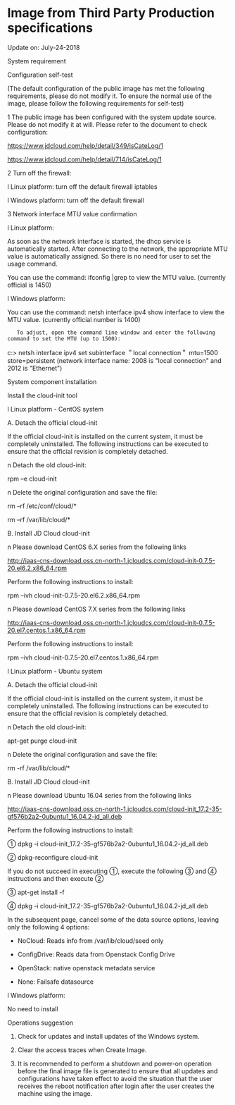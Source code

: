 # Image from Third Party Production specifications

Update on: July-24-2018



System requirement

Configuration self-test

(The default configuration of the public image has met the following requirements, please do not modify it. To ensure the normal use of the image, please follow the following requirements for self-test)

1 The public image has been configured with the system update source. Please do not modify it at will. Please refer to the document to check configuration:

https://www.jdcloud.com/help/detail/349/isCateLog/1

https://www.jdcloud.com/help/detail/714/isCateLog/1

2 Turn off the firewall:

l Linux platform: turn off the default firewall iptables

l Windows platform: turn off the default firewall

3 Network interface MTU value confirmation

l Linux platform:

As soon as the network interface is started, the dhcp service is automatically started. After connecting to the network, the appropriate MTU value is automatically assigned. So there is no need for user to set the usage command.

You can use the command: ifconfig |grep to view the MTU value. (currently official is 1450)

l Windows platform:

You can use the command: netsh interface ipv4 show interface to view the MTU value. (currently official number is 1400)

       To adjust, open the command line window and enter the following command to set the MTU (up to 1500):

c:\> netsh interface ipv4 set subinterface ＂local connection＂ mtu=1500 store=persistent (network interface name: 2008 is "local connection" and 2012 is "Ethernet")



System component installation

Install the cloud-init tool

l Linux platform - CentOS system

A. Detach the official cloud-init

If the official cloud-init is installed on the current system, it must be completely uninstalled. The following instructions can be executed to ensure that the official revision is completely detached.

n Detach the old cloud-init:

rpm –e cloud-init

n Delete the original configuration and save the file:

rm –rf /etc/conf/cloud/* 

rm –rf /var/lib/cloud/*

B. Install JD Cloud cloud-init

n Please download CentOS 6.X series from the following links


http://iaas-cns-download.oss.cn-north-1.jcloudcs.com/cloud-init-0.7.5-20.el6.2.x86_64.rpm

Perform the following instructions to install:

rpm –ivh cloud-init-0.7.5-20.el6.2.x86_64.rpm

n Please download CentOS 7.X series from the following links


http://iaas-cns-download.oss.cn-north-1.jcloudcs.com/cloud-init-0.7.5-20.el7.centos.1.x86_64.rpm

Perform the following instructions to install:

rpm –ivh cloud-init-0.7.5-20.el7.centos.1.x86_64.rpm

l Linux platform - Ubuntu system

A. Detach the official cloud-init

If the official cloud-init is installed on the current system, it must be completely uninstalled. The following instructions can be executed to ensure that the official revision is completely detached.

n Detach the old cloud-init:

apt-get purge cloud-init

n Delete the original configuration and save the file:

rm -rf /var/lib/cloud/*

B. Install JD Cloud cloud-init

n Please download Ubuntu 16.04 series from the following links


http://iaas-cns-download.oss.cn-north-1.jcloudcs.com/cloud-init_17.2-35-gf576b2a2-0ubuntu1_16.04.2-jd_all.deb

Perform the following instructions to install:

①    dpkg -i cloud-init_17.2-35-gf576b2a2-0ubuntu1_16.04.2-jd_all.deb

②    dpkg-reconfigure cloud-init

If you do not succeed in executing ①, execute the following ③ and ④ instructions and then execute ②

③    apt-get install -f

④    dpkg -i cloud-init_17.2-35-gf576b2a2-0ubuntu1_16.04.2-jd_all.deb

In the subsequent page, cancel some of the data source options, leaving only the following 4 options:

* NoCloud: Reads info from /var/lib/cloud/seed only

* ConfigDrive: Reads data from Openstack Config Drive

* OpenStack: native openstack metadata service

* None: Failsafe datasource

l Windows platform:


No need to install



Operations suggestion

1. Check for updates and install updates of the Windows system.

2. Clear the access traces when Create Image.

3. It is recommended to perform a shutdown and power-on operation before the final image file is generated to ensure that all updates and configurations have taken effect to avoid the situation that the user receives the reboot notification after login after the user creates the machine using the image.

